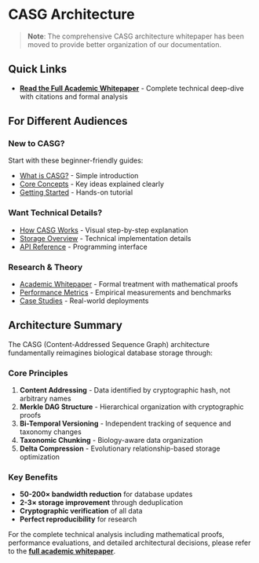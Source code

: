 # CASG Architecture

> **Note**: The comprehensive CASG architecture whitepaper has been moved to provide better organization of our documentation.

## Quick Links

- **[Read the Full Academic Whitepaper](../whitepapers/casg-architecture.md)** - Complete technical deep-dive with citations and formal analysis

## For Different Audiences

### New to CASG?
Start with these beginner-friendly guides:
- [What is CASG?](./introduction.md) - Simple introduction
- [Core Concepts](./concepts.md) - Key ideas explained clearly
- [Getting Started](./getting-started.md) - Hands-on tutorial

### Want Technical Details?
- [How CASG Works](./how-it-works.md) - Visual step-by-step explanation
- [Storage Overview](./overview.md) - Technical implementation details
- [API Reference](./api-reference.md) - Programming interface

### Research & Theory
- [Academic Whitepaper](../whitepapers/casg-architecture.md) - Formal treatment with mathematical proofs
- [Performance Metrics](./performance.md) - Empirical measurements and benchmarks
- [Case Studies](./case-studies.md) - Real-world deployments

## Architecture Summary

The CASG (Content-Addressed Sequence Graph) architecture fundamentally reimagines biological database storage through:

### Core Principles
1. **Content Addressing** - Data identified by cryptographic hash, not arbitrary names
2. **Merkle DAG Structure** - Hierarchical organization with cryptographic proofs
3. **Bi-Temporal Versioning** - Independent tracking of sequence and taxonomy changes
4. **Taxonomic Chunking** - Biology-aware data organization
5. **Delta Compression** - Evolutionary relationship-based storage optimization

### Key Benefits
- **50-200× bandwidth reduction** for database updates
- **2-3× storage improvement** through deduplication
- **Cryptographic verification** of all data
- **Perfect reproducibility** for research

For the complete technical analysis including mathematical proofs, performance evaluations, and detailed architectural decisions, please refer to the **[full academic whitepaper](../whitepapers/casg-architecture.md)**.